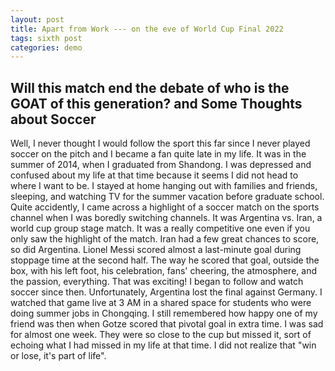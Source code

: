 ```yaml
---
layout: post
title: Apart from Work --- on the eve of World Cup Final 2022
tags: sixth post
categories: demo
---
```


## Will this match end the debate of who is the GOAT of this generation? and Some Thoughts about Soccer

Well, I never thought I would follow the sport this far since I never played soccer on the pitch and I became a fan quite late in my life. It was in the summer of 2014, when I graduated from Shandong. I was depressed and confused about my life at that time because it seems I did not head to where I want to be. I stayed at home hanging out with families and friends, sleeping, and watching TV for the summer vacation before graduate school. Quite accidently, I came across a highlight of a soccer match on the sports channel when I was boredly switching channels. It was Argentina vs. Iran, a world cup group stage match. It was a really competitive one even if you only saw the highlight of the match. Iran had a few great chances to score, so did Argentina. Lionel Messi scored almost a last-minute goal during stoppage time at the second half. The way he scored that goal, outside the box, with his left foot, his celebration, fans' cheering, the atmosphere, and the passion, everything. That was exciting! I began to follow and watch soccer since then. Unfortunately, Argentina lost the final against Germany. I watched that game live at 3 AM in a shared space for students who were doing summer jobs in Chongqing. I still remembered how happy one of my friend was then when Gotze scored that pivotal goal in extra time. I was sad for almost one week. They were so close to the cup but missed it, sort of echoing what I had missed in my life at that time. I did not realize that "win or lose, it's part of life". 
